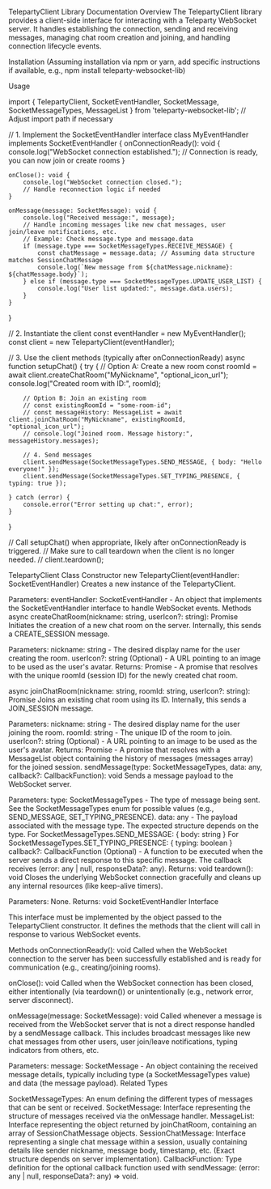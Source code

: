 TelepartyClient Library Documentation
Overview
The TelepartyClient library provides a client-side interface for interacting with a Teleparty WebSocket server. It handles establishing the connection, sending and receiving messages, managing chat room creation and joining, and handling connection lifecycle events.

Installation
(Assuming installation via npm or yarn, add specific instructions if available, e.g., npm install teleparty-websocket-lib)

Usage

import { TelepartyClient, SocketEventHandler, SocketMessage, SocketMessageTypes, MessageList } from 'teleparty-websocket-lib'; // Adjust import path if necessary

// 1. Implement the SocketEventHandler interface
class MyEventHandler implements SocketEventHandler {
    onConnectionReady(): void {
        console.log("WebSocket connection established.");
        // Connection is ready, you can now join or create rooms
    }

    onClose(): void {
        console.log("WebSocket connection closed.");
        // Handle reconnection logic if needed
    }

    onMessage(message: SocketMessage): void {
        console.log("Received message:", message);
        // Handle incoming messages like new chat messages, user join/leave notifications, etc.
        // Example: Check message.type and message.data
        if (message.type === SocketMessageTypes.RECEIVE_MESSAGE) {
            const chatMessage = message.data; // Assuming data structure matches SessionChatMessage
            console.log(`New message from ${chatMessage.nickname}: ${chatMessage.body}`);
        } else if (message.type === SocketMessageTypes.UPDATE_USER_LIST) {
            console.log("User list updated:", message.data.users);
        }
    }
}

// 2. Instantiate the client
const eventHandler = new MyEventHandler();
const client = new TelepartyClient(eventHandler);

// 3. Use the client methods (typically after onConnectionReady)
async function setupChat() {
    try {
        // Option A: Create a new room
        const roomId = await client.createChatRoom("MyNickname", "optional_icon_url");
        console.log("Created room with ID:", roomId);

        // Option B: Join an existing room
        // const existingRoomId = "some-room-id";
        // const messageHistory: MessageList = await client.joinChatRoom("MyNickname", existingRoomId, "optional_icon_url");
        // console.log("Joined room. Message history:", messageHistory.messages);

        // 4. Send messages
        client.sendMessage(SocketMessageTypes.SEND_MESSAGE, { body: "Hello everyone!" });
        client.sendMessage(SocketMessageTypes.SET_TYPING_PRESENCE, { typing: true });

    } catch (error) {
        console.error("Error setting up chat:", error);
    }
}

// Call setupChat() when appropriate, likely after onConnectionReady is triggered.
// Make sure to call teardown when the client is no longer needed.
// client.teardown();


TelepartyClient Class
Constructor
new TelepartyClient(eventHandler: SocketEventHandler)
Creates a new instance of the TelepartyClient.

Parameters:
eventHandler: SocketEventHandler - An object that implements the SocketEventHandler interface to handle WebSocket events.
Methods
async createChatRoom(nickname: string, userIcon?: string): Promise<string>
Initiates the creation of a new chat room on the server. Internally, this sends a CREATE_SESSION message.

Parameters:
nickname: string - The desired display name for the user creating the room.
userIcon?: string (Optional) - A URL pointing to an image to be used as the user's avatar.
Returns: Promise<string> - A promise that resolves with the unique roomId (session ID) for the newly created chat room.

async joinChatRoom(nickname: string, roomId: string, userIcon?: string): Promise<MessageList>
Joins an existing chat room using its ID. Internally, this sends a JOIN_SESSION message.

Parameters:
nickname: string - The desired display name for the user joining the room.
roomId: string - The unique ID of the room to join.
userIcon?: string (Optional) - A URL pointing to an image to be used as the user's avatar.
Returns: Promise<MessageList> - A promise that resolves with a MessageList object containing the history of messages (messages array) for the joined session.
sendMessage(type: SocketMessageTypes, data: any, callback?: CallbackFunction): void
Sends a message payload to the WebSocket server.

Parameters:
type: SocketMessageTypes - The type of message being sent. See the SocketMessageTypes enum for possible values (e.g., SEND_MESSAGE, SET_TYPING_PRESENCE).
data: any - The payload associated with the message type. The expected structure depends on the type.
For SocketMessageTypes.SEND_MESSAGE: { body: string }
For SocketMessageTypes.SET_TYPING_PRESENCE: { typing: boolean }
callback?: CallbackFunction (Optional) - A function to be executed when the server sends a direct response to this specific message. The callback receives (error: any | null, responseData?: any).
Returns: void
teardown(): void
Closes the underlying WebSocket connection gracefully and cleans up any internal resources (like keep-alive timers).

Parameters: None.
Returns: void
SocketEventHandler Interface

This interface must be implemented by the object passed to the TelepartyClient constructor. It defines the methods that the client will call in response to various WebSocket events.

Methods
onConnectionReady(): void
Called when the WebSocket connection to the server has been successfully established and is ready for communication (e.g., creating/joining rooms).

onClose(): void
Called when the WebSocket connection has been closed, either intentionally (via teardown()) or unintentionally (e.g., network error, server disconnect).

onMessage(message: SocketMessage): void
Called whenever a message is received from the WebSocket server that is not a direct response handled by a sendMessage callback. This includes broadcast messages like new chat messages from other users, user join/leave notifications, typing indicators from others, etc.

Parameters:
message: SocketMessage - An object containing the received message details, typically including type (a SocketMessageTypes value) and data (the message payload).
Related Types

SocketMessageTypes: An enum defining the different types of messages that can be sent or received.
SocketMessage: Interface representing the structure of messages received via the onMessage handler.
MessageList: Interface representing the object returned by joinChatRoom, containing an array of SessionChatMessage objects.
SessionChatMessage: Interface representing a single chat message within a session, usually containing details like sender nickname, message body, timestamp, etc. (Exact structure depends on server implementation).
CallbackFunction: Type definition for the optional callback function used with sendMessage: (error: any | null, responseData?: any) => void.
